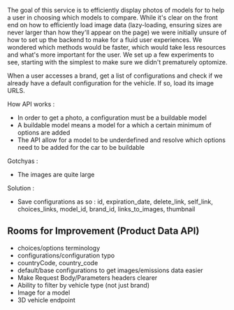 The goal of this service is to efficiently display photos of models for to help a user in
choosing which models to compare. While it's clear on the front end on how to efficiently
load image data (lazy-loading, ensuring sizes are never larger than how they'll appear on the page)
we were initially unsure of how to set up the backend to make for a fluid user experiences.
We wondered which methods would be faster, which would take less resources and what's
more important for the user. We set up a few experiments to see, starting with the simplest to make
sure we didn't prematurely optomize.

When a user accesses a brand, get a list of configurations and check if we already have a default
configuration for the vehicle. If so, load its image URLS.

How API works :
- In order to get a photo, a configuration must be a buildable model
- A buildable model means a model for a which a certain minimum of options are added
- The API allow for a model to be underdefined and resolve which options need to be added for the car to be buildable

Gotchyas :
- The images are quite large

Solution :
- Save configurations as so :
	id, expiration_date, delete_link, self_link, choices_links, model_id, brand_id, links_to_images, thumbnail

## Rooms for Improvement (Product Data API)
- choices/options terminology
- configurations/configuration typo
- countryCode, country_code
- default/base configurations to get images/emissions data easier
- Make Request Body/Parameters headers clearer
- Ability to filter by vehicle type (not just brand)
- Image for a model
- 3D vehicle endpoint